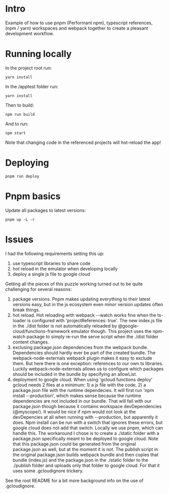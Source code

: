 # Intro

Example of how to use pnpm (Performant npm), typescript references, (npm / yarn) workspaces and webpack together to create a pleasant development workflow.

# Running locally

In the project root run:

```
yarn install
```

In the /apptest folder run:

```
yarn install
```

Then to build:

```
npm run build
```

And to run:

```
npm start
```

Note that changing code in the referenced projects will hot-reload the app!

# Deploying

```
pnpm run deploy
```

# Pnpm basics

Update all packages to latest versions:

```
pnpm up -L -r
```

# Issues

I had the following requirements setting this up:

1. use typescript libraries to share code
2. hot reload in the emulator when developing locally
3. deploy a single js file to google cloud

Getting all the pieces of this puzzle working turned out to be quite challenging for several reasons:

1. package versions. Pnpm makes updating everything to their latest versions easy, but in the js ecosystem even minor version updates often break things.
2. hot reload. Hot reloading with webpack --watch works fine when the ts-loader is configured with 'projectReferences: true'. The new index.js file in the ./dist folder is not automatically reloaded by @google-cloud/functions-framework emulator though. This project uses the npm-watch package to simply re-run the serve script when the ./dist folder content changes.
3. exclusing package.json dependencies from the webpack bundle. Dependencies should hardly ever be part of the created bundle. The webpack-node-externals webpack plugin makes it easy to exclude them. But here there is one exception: references to our own ts libraries. Luckily webpack-node-externals allows us to configure which packages should be included in the bundle by specifying an allowList.
4. deployment to google cloud. When using 'gcloud functions deploy' gcloud needs 2 files at a minimum: 1) a js file with the code, 2) a package.json file with the runtime dependecies. It will first run 'npm install --production', which makes sense because the runtime dependencies are not included in our bundle. That will fail with our package.json though because it contains workspace devDependencies (@myscope/). It would be nice if npm would not look at the devDepencies at all when running with --production, but apparently it does. Npm install can be run with a switch that ignores these errors, but google cloud does not add that switch. Locally we use pnpm, which can handle this. The workaround I chose is to create a ./static folder with a package.json specifically meant to be deployed to google cloud. Note that this package.json could be generated from the original package.json as well, but at the moment it is not. The publish script in the original package.json builds webpack bundle and then copies that bundle (index.js) and the package.json in the ./static folder to the ./publish folder and uploads only that folder to google cloud. For that it uses some .gcloudignore trickery.

See the root README for a bit more background info on the use of .gcloudignore.
